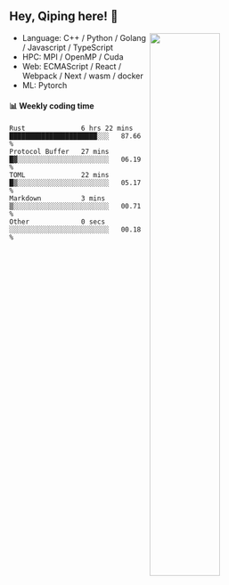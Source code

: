 

## Hey, Qiping here! :wave:

[<img align="right" width="50%" src="https://github-readme-stats.vercel.app/api?username=ppppqp&theme=dark&show_icons=true">](https://metrics.lecoq.io/ppppqp?template=classic)



-   Language: C++ / Python / Golang / Javascript / TypeScript
-   HPC: MPI / OpenMP / Cuda
-   Web: ECMAScript / React / Webpack / Next / wasm / docker
-   ML: Pytorch



#### :bar_chart: Weekly coding time

<!--START_SECTION:waka-->

```text
Rust              6 hrs 22 mins   ██████████████████████░░░   87.66 %
Protocol Buffer   27 mins         █▓░░░░░░░░░░░░░░░░░░░░░░░   06.19 %
TOML              22 mins         █▒░░░░░░░░░░░░░░░░░░░░░░░   05.17 %
Markdown          3 mins          ▒░░░░░░░░░░░░░░░░░░░░░░░░   00.71 %
Other             0 secs          ░░░░░░░░░░░░░░░░░░░░░░░░░   00.18 %
```

<!--END_SECTION:waka-->

